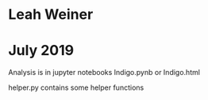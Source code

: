 # Leah Weiner
# July 2019

Analysis is in jupyter notebooks
Indigo.pynb or Indigo.html

helper.py contains some helper functions
